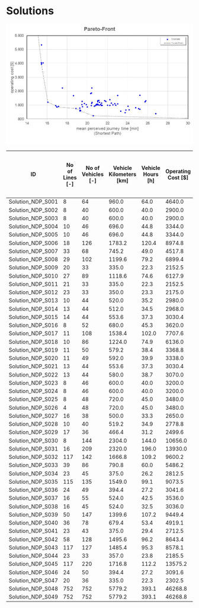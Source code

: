 # Solutions

![ring_pareto-front](Input/Image/Pareto-Front.jpg)

| ID				| No of Lines [-]	| No of Vehicles [-]	| Vehicle Kilometers [km]	| Vehicle Hours [h]	| Operating Cost [$]	| Mean Perceived Journey Time [min] (Shortest Path)	| Solution Title
| ---				| ---				| ---					| ---						| ---				| ---					| ---												| ---
|Solution_NDP_S001	|8	|64	|960.0	|64.0	|4640.0	|24.1	|P_1_1	|
|Solution_NDP_S002	|8	|40	|600.0	|40.0	|2900.0	|23.2	|P_1_2	|
|Solution_NDP_S003	|8	|40	|600.0	|40.0	|2900.0	|23.2	|P_1_2_Manuell	|
|Solution_NDP_S004	|10	|46	|696.0	|44.8	|3344.0	|22.6	|P_2_1	|
|Solution_NDP_S005	|10	|46	|696.0	|44.8	|3344.0	|22.6	|P_2_1_Manuell	|
|Solution_NDP_S006	|18	|126	|1783.2	|120.4	|8974.8	|21.7	|P_Liniennetz2	|
|Solution_NDP_S007	|33	|68	|745.2	|49.0	|4517.8	|20.7	|A_2_3_3	|
|Solution_NDP_S008	|29	|102	|1199.6	|79.2	|6899.4	|20.8	|A_2_3_3-sys	|
|Solution_NDP_S009	|20	|33	|335.0	|22.3	|2152.5	|22.1	|A_1_9_1_2_2-vs	|
|Solution_NDP_S010	|27	|89	|1118.6	|74.6	|6127.9	|20.7	|A_1_3_2_2_2	|
|Solution_NDP_S011	|21	|33	|335.0	|22.3	|2152.5	|22.5	|A_1_4_1_2_2-vs	|
|Solution_NDP_S012	|23	|33	|350.0	|23.3	|2175.0	|21.5	|A_1_4_3(0.7)_2_2-vs	|
|Solution_NDP_S013	|10	|44	|520.0	|35.2	|2980.0	|22.7	|1_RingCity_V04_Loesung_01	|
|Solution_NDP_S014	|13	|44	|512.0	|34.5	|2968.0	|23.1	|1_RingCity_V07_Loesung_02	|
|Solution_NDP_S015	|14	|44	|553.6	|37.3	|3030.4	|22.4	|1_RingCity_V10_Loesung_03	|
|Solution_NDP_S016	|8	|52	|680.0	|45.3	|3620.0	|23.8	|2_RingCity_V01	|
|Solution_NDP_S017	|11	|108	|1538.4	|102.0	|7707.6	|25.9	|2_RingCity_V02	|
|Solution_NDP_S018	|10	|86	|1224.0	|74.9	|6136.0	|27.9	|2_RingCity_V03	|
|Solution_NDP_S019	|11	|50	|579.2	|38.4	|3368.8	|22.2	|2_RingCity_V05	|
|Solution_NDP_S020	|11	|49	|592.0	|39.9	|3338.0	|23.9	|2_RingCity_V06	|
|Solution_NDP_S021	|13	|44	|553.6	|37.3	|3030.4	|22.6	|2_RingCity_V08	|
|Solution_NDP_S022	|13	|44	|580.0	|38.7	|3070.0	|23.2	|2_RingCity_V09	|
|Solution_NDP_S023	|8	|46	|600.0	|40.0	|3200.0	|22.8	|MA27_Loesung_1	|
|Solution_NDP_S024	|8	|46	|600.0	|40.0	|3200.0	|22.8	|MA27_Loesung_2	|
|Solution_NDP_S025	|8	|48	|720.0	|45.0	|3480.0	|22.7	|MA27_Loesung_3	|
|Solution_NDP_S026	|4	|48	|720.0	|45.0	|3480.0	|23.3	|MA27_Loesung_4	|
|Solution_NDP_S027	|16	|38	|500.0	|33.3	|2650.0	|24.1	|MA27_Loesung_5	|
|Solution_NDP_S028	|10	|40	|519.2	|34.9	|2778.8	|22.8	|MA27_Loesung_6	|
|Solution_NDP_S029	|17	|36	|466.4	|31.2	|2499.6	|23.8	|MA27_Loesung_7	|
|Solution_NDP_S030	|8	|144	|2304.0	|144.0	|10656.0	|21.1	|MA27_Loesung_8	|
|Solution_NDP_S031	|16	|209	|2320.0	|196.0	|13930.0	|21.1	|A_1_6_2_1_2-sys-vs	|
|Solution_NDP_S032	|117	|142	|1666.8	|109.2	|9600.2	|16.5	|A_2b_4_2_2_2-vs	|
|Solution_NDP_S033	|39	|86	|790.8	|60.0	|5486.2	|20.1	|A_2r_2_3(0.3)_1_2-sys	|
|Solution_NDP_S034	|23	|45	|375.0	|26.2	|2812.5	|19.6	|A_2r_4_1_1_2	|
|Solution_NDP_S035	|115	|135	|1549.0	|99.1	|9073.5	|16.7	|A_2r_4_2_2_2-vs	|
|Solution_NDP_S036	|24	|49	|394.4	|27.2	|3041.6	|19.3	|A_2r_4_3(0.3)_1_2	|
|Solution_NDP_S037	|16	|55	|524.0	|42.5	|3536.0	|24.9	|A_2r_4_3(0.7)_1_2-sys-vs	|
|Solution_NDP_S038	|16	|45	|524.0	|32.5	|3036.0	|23.4	|A_2r_4_3(0.7)_2_2-sys	|
|Solution_NDP_S039	|50	|147	|1399.6	|107.2	|9449.4	|19.3	|A_2r_6_2_1_2-sys	|
|Solution_NDP_S040	|36	|78	|679.4	|53.4	|4919.1	|19.4	|A_2r_8_3(0.7)_1_2	|
|Solution_NDP_S041	|23	|43	|375.0	|29.4	|2712.5	|21.3	|A_2r_9_1_1_2-vs	|
|Solution_NDP_S042	|58	|128	|1495.6	|96.2	|8643.4	|18.1	|A_2r_9_2_2_2-sys-vs	|
|Solution_NDP_S043	|117	|127	|1485.4	|95.3	|8578.1	|16.8	|A_1_4_2_2_2-vs	|
|Solution_NDP_S044	|23	|33	|357.0	|23.8	|2185.5	|22.2	|A_1_9_3(0.3)_2_2-vs	|
|Solution_NDP_S045	|117	|220	|1716.8	|112.2	|13575.2	|16.5	|A_2b_9_2_2_2	|
|Solution_NDP_S046	|24	|50	|394.4	|27.2	|3091.6	|19.3	|A_2r_4_3(0.5)_1_2	|
|Solution_NDP_S047	|20	|36	|335.0	|22.3	|2302.5	|23.5	|A_3r_9_1_2_2	|
|Solution_NDP_S048	|752	|752	|5779.2	|393.1	|46268.8	|13.8	|A_RS_Pooling_Len	|
|Solution_NDP_S049	|752	|752	|5779.2	|393.1	|46268.8	|13.8	|A_RS_Pooling_No	|

